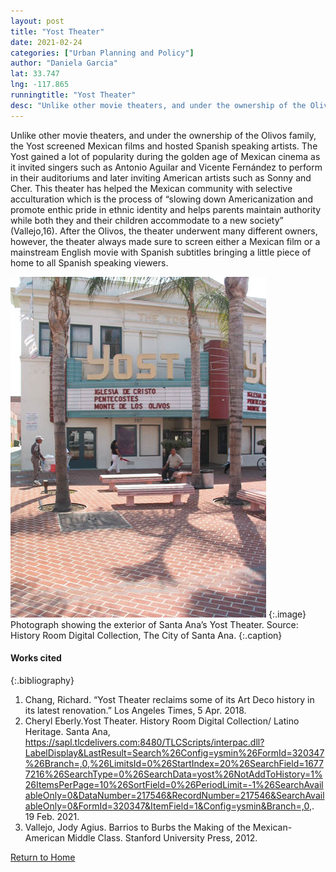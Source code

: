 ```yaml
---
layout: post
title: "Yost Theater"
date: 2021-02-24
categories: ["Urban Planning and Policy"]
author: "Daniela Garcia"
lat: 33.747
lng: -117.865
runningtitle: "Yost Theater"
desc: "Unlike other movie theaters, and under the ownership of the Olivos family, the Yost screened Mexican films and hosted Spanish speaking artists."
---
```

Unlike other movie theaters, and under the ownership of the Olivos family, the Yost screened Mexican films and hosted Spanish speaking artists. The Yost gained a lot of popularity during the golden age of Mexican cinema as it invited singers such as Antonio Aguilar and Vicente Fernández to perform in their auditoriums and later inviting American artists such as Sonny and Cher. This theater has helped the Mexican community with selective acculturation which is the process of “slowing down Americanization and promote enthic pride in ethnic identity and helps parents maintain authority while both they and their children accommodate to a new society” (Vallejo,16). After the Olivos, the theater underwent many different owners, however, the theater always made sure to screen either a Mexican film or a mainstream English movie with Spanish subtitles bringing a little piece of home to all Spanish speaking viewers. 

![Yost Theater](images/YostTheater_Pin3_Image3.jpg)
   {:.image} 
Photograph showing the exterior of Santa Ana’s Yost Theater. Source: History Room Digital Collection, The City of Santa Ana. 
   {:.caption} 


#### Works cited

{:.bibliography}
1. Chang, Richard. “Yost Theater reclaims some of its Art Deco history in its latest renovation.” Los Angeles Times, 5 Apr. 2018. 
2. Cheryl Eberly.Yost Theater. History Room Digital Collection/ Latino Heritage. Santa Ana, https://sapl.tlcdelivers.com:8480/TLCScripts/interpac.dll?LabelDisplay&LastResult=Search%26Config=ysmin%26FormId=320347%26Branch=,0,%26LimitsId=0%26StartIndex=20%26SearchField=16777216%26SearchType=0%26SearchData=yost%26NotAddToHistory=1%26ItemsPerPage=10%26SortField=0%26PeriodLimit=-1%26SearchAvailableOnly=0&DataNumber=217546&RecordNumber=217546&SearchAvailableOnly=0&FormId=320347&ItemField=1&Config=ysmin&Branch=,0,. 19 Feb. 2021. 
3. Vallejo, Jody Agius. Barrios to Burbs the Making of the Mexican-American Middle Class. Stanford University Press, 2012. 

[Return to Home](https://uclachicanxstudies.github.io/BarrioSuburbanisms/)
